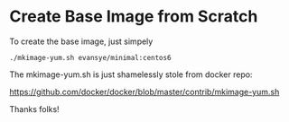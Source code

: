 # Create Base Image from Scratch

To create the base image, just simpely

```
./mkimage-yum.sh evansye/minimal:centos6
```

The mkimage-yum.sh is just shamelessly stole from docker repo:

https://github.com/docker/docker/blob/master/contrib/mkimage-yum.sh

Thanks folks!

